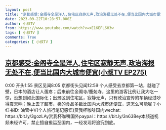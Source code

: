 ```yaml
---
layout: post
title: "京都感受:金阁寺全是洋人,住宅区寂静无声,政治海报无处不在,便当比国内大城市便宜(小叔TV EP275)"
date: 2023-09-22T10:28:57.000Z
author: 小叔TV
from: https://www.youtube.com/watch?v=xE16EFLSH3w
tags: [ 小叔TV ]
comments: True
categories: [ 小叔TV ]
---
```

<!--1695378537000-->
[京都感受:金阁寺全是洋人,住宅区寂静无声,政治海报无处不在,便当比国内大城市便宜(小叔TV EP275)](https://www.youtube.com/watch?v=xE16EFLSH3w)
------

<div>
0:00 开头1:55 景区见闻8:05 京都街头见闻12:59 个人感受去京都第一站，就碰了壁，日本的酒店让人蛋疼；后来前往金阁寺/鹿苑寺，这里的游客比例让我大吃一惊，没想到如此国际化；出景区到住宅区，寂静无声，只有政治宣传的车辆经过吵得震天响；晚上去了超市，卖的食品多数比国内大城市还便宜，这怎么可能呢？小红书ID: 油管中V(个人旅行笔记感悟)赏我杯咖啡国内wechat: https://bit.ly/3gozLAy赏我杯咖啡国外paypal：https://bit.ly/3n63Bey本频道视频未经许可，禁止擅自搬运至国内，一经发现将追究到底。
</div>
